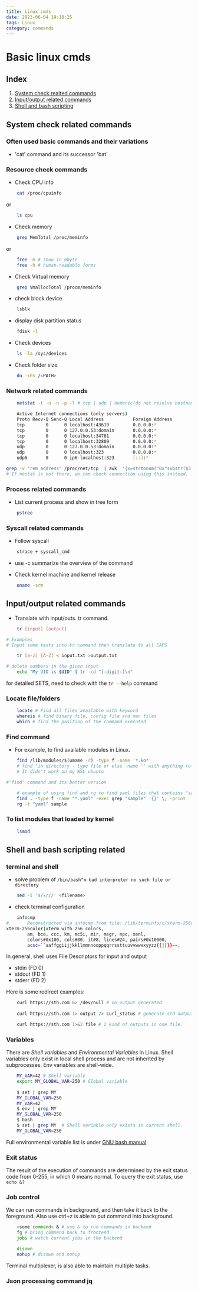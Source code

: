 ```yaml
---
title: Linux cmds
date: 2023-06-04 19:18:25
tags: Linux
category: commands
---
```


# Basic linux cmds


## Index
1. [System check realted commands](#system-check-related-commands)
2. [Input/output related commands](#inputoutput-related-commands)
3. [Shell and bash scripting](#shell-and-bash-scripting-related)


## System check related commands




### Often used basic commands and their variations

- 'cat' command and its successor 'bat'



### Resource check commands

- Check CPU info

``` bash
    cat /proc/cpuinfo
```

or 

``` bash
    ls cpu
```

- Check memory

``` bash
    grep MemTotal /proc/meminfo
```

or 
``` bash
    free -m # show in mbyte
    free -h # human-readable forms
```

- Check Virtual memory

``` bash
    grep VmallocTotal /procm/meminfo 
```

- check block device
``` bash
    lsblk
```
- display disk partition status

``` bash
    fdisk -l
```

- Check devices

``` bash
    ls -la /sys/devices
```

- Check folder size
``` bash
    du -xhs /<PATH>
```
### Network related commands
``` bash
    netstat -t -u -n -p -l # tcp | udp | numeric(do not resolve hostnames) | programs | listening

    Active Internet connections (only servers)
    Proto Recv-Q Send-Q Local Address           Foreign Address         State       PID/Program name
    tcp        0      0 localhost:43619         0.0.0.0:*               LISTEN      13331/node
    tcp        0      0 127.0.0.53:domain       0.0.0.0:*               LISTEN      1860/systemd-resolv
    tcp        0      0 localhost:34781         0.0.0.0:*               LISTEN      248/containerd
    tcp        0      0 localhost:32809         0.0.0.0:*               LISTEN      13259/node
    udp        0      0 127.0.0.53:domain       0.0.0.0:*                           1860/systemd-resolv
    udp        0      0 localhost:323           0.0.0.0:*                           -
    udp6       0      0 ip6-localhost:323       [::]:*                              -
```

``` bash
grep -v "rem_address" /proc/net/tcp  | awk  '{x=strtonum("0x"substr($3,index($3,":")-2,2)); for (i=5; i>0; i-=2) x = x"."strtonum("0x"substr($3,i,2))}{print x":"strtonum("0x"substr($3,index($3,":")+1,4))}'
# If nestat is not there, we can check connection using this instead.
```

### Process related commands 
- List current process and show in tree form
``` bash
    pstree
```
### Syscall related commands

- Follow syscall

``` bash
    strace + syscall_cmd
```

- use  -c summarize the overview of the command

- Check kernel machine and kernel release

``` bash
    uname -srm
```


## Input/output related commands
- Translate with input/outs. tr command.
``` bash
    tr [input] [output]

# Examples
# Input some texts into tr command then translate to all CAPS

    tr [a-z] [A-Z] < input.txt >output.txt

# delete numbers in the given input
    echo "My UID is $UID" | tr -cd "[:digit:]\n"
```
for detailed SETS, need to check with the `tr --help` command

### Locate file/folders
``` bash
    locate # Find all files available with keyword 
    whereis # find binary file, config file and man files
    which # find the position of the command executed
```

### Find command 
- For example, to find available modules in Linux.
``` bash
    find /lib/modules/$(umame -r) -type f -name '*.ko*'
    # find "in directory - type file or else -name '' with anything related to .ko
    # It didn't work on my WSL ubuntu

#'find' command and its better version

    # example of using find and rg to find yaml files that contains "sample"
    find . -type f -name "*.yaml" -exec grep "sample" '{}' \; -print
    rg -t "yaml" sample

```

### To list modules that loaded by kernel
``` bash
    lsmod
```

## Shell and bash scripting related

### terminal and shell

- solve problem of ```/bin/bash^m bad interpreter no such file or directory```

``` bash
    sed -i 's/\r//' <filename>
```

- check terminal configuration

```bash
    infocmp
#       Reconstructed via infocmp from file: /lib/terminfo/x/xterm-256color
xterm-256color|xterm with 256 colors,
        am, bce, ccc, km, mc5i, mir, msgr, npc, xenl,
        colors#0x100, cols#80, it#8, lines#24, pairs#0x10000,
        acsc=``aaffggiijjkkllmmnnooppqqrrssttuuvvwwxxyyzz{{||}}~~,
```

In general, shell uses File Descriptors for input and output
- stdin (FD 0)
- stdout (FD 1)
- stderr (FD 2)

Here is some redirect examples:
``` bash
    curl https://sth.com &> /dev/null # no output generated 
    
    curl https://sth.com 1> output 2> curl_status # generate std output and status of the execution of curl seperatelly.

    curl https://sth.com 1>&2 file # 2 kind of outputs in one file.

```

### Variables

There are *Shell variables* and *Environmental Variables* in Linux.
Shell variables only exist in local shell process and are not inherited by subprocesses. Env variables are shell-wide.

``` bash
    MY_VAR=42 # Shell variable
    export MY_GLOBAL_VAR=250 # Global variable
    
    $ set | grep MY
    MY_GLOBAL_VAR=250
    MY_VAR=42
    $ env | grep MY
    MY_GLOBAL_VAR=250
    $ bash
    $ set | grep MY  # Shell variable only exists in current shell.
    MY_GLOBAL_VAR=250
```
Full environmental variable list is under [GNU bash manual](https://www.gnu.org/software/bash/manual/html_node/Bash-Variables.html).

### Exit status

The result of the execution of commands are determined by the exit status code from 0-255, in which 0 means normal. To query the exit status, use ` echo &? ` 

### Job control 

We can run commands in background, and then take it back to the foreground. Also use ctrl+z is able to put command into background.

``` bash
    <some command> & # use & to run commands in backend
    fg # bring command back to frontend
    jobs # watch current jobs in the backend

    disown
    nohup # disown and nohup
```

Terminal multiplexer, is also able to maintain multiple tasks. 


### Json processing command jq